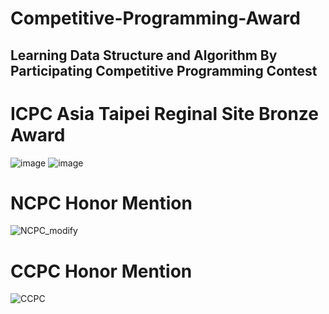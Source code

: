 # Competitive-Programming-Award
## Learning Data Structure and Algorithm By Participating Competitive Programming Contest
# ICPC Asia Taipei Reginal Site Bronze Award
![image](https://user-images.githubusercontent.com/76461262/145662707-37a7cec6-4db6-4f64-9f77-8cff0bdac756.png)
![image](https://user-images.githubusercontent.com/76461262/145662722-0165fdbc-337f-447c-ada2-f0be7c8764ea.png)
# NCPC Honor Mention
![NCPC_modify](https://user-images.githubusercontent.com/76461262/144856627-23551988-2ea7-4ac3-8e49-c6d03a7a326e.jpg)
# CCPC Honor Mention
![CCPC](https://user-images.githubusercontent.com/76461262/144856652-f3229b22-8324-4fa5-b143-6ca27b7af51f.jpg)

